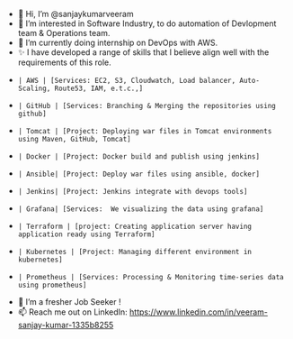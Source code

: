 - 👋 Hi, I’m @sanjaykumarveeram
- 👀 I’m interested in Software Industry, to do automation of Devlopment team & Operations team.
- 🌱 I’m currently doing internship on DevOps with AWS.
- ✨ I have developed a range of skills that I believe align well with the requirements of this role.
-     | AWS | [Services: EC2, S3, Cloudwatch, Load balancer, Auto-Scaling, Route53, IAM, e.t.c.,]
-     | GitHub | [Services: Branching & Merging the repositories using github]
-     | Tomcat | [Project: Deploying war files in Tomcat environments using Maven, GitHub, Tomcat] 
-     | Docker | [Project: Docker build and publish using jenkins]
-     | Ansible| [Project: Deploy war files using ansible, docker]
-     | Jenkins| [Project: Jenkins integrate with devops tools]
-     | Grafana| [Services:  We visualizing the data using grafana]
-     | Terraform | [project: Creating application server having application ready using Terraform]
-     | Kubernetes | [Project: Managing different environment in kubernetes]
-     | Prometheus | [Services: Processing & Monitoring time-series data using prometheus]
- 💞️ I’m a fresher Job Seeker !
- 📫 Reach me out on LinkedIn: https://www.linkedin.com/in/veeram-sanjay-kumar-1335b8255

<!---
sanjaykumarveeram/sanjaykumarveeram is a ✨ special ✨ repository because its `README.md` (this file) appears on your GitHub profile.
You can click the Preview link to take a look at your changes.
--->
